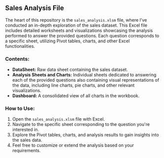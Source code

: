 ## Sales Analysis File

The heart of this repository is the `sales_analysis.xlsm` file, where I've conducted an in-depth exploration of the sales dataset. This Excel file includes detailed worksheets and visualizations showcasing the analysis performed to answer the provided questions. Each question corresponds to a specific sheet, utilizing Pivot tables, charts, and other Excel functionalities.

### Contents:

- **DataSheet:** Raw data sheet containing the sales dataset.
- **Analysis Sheets and Charts:** Individual sheets dedicated to answering each of the provided questions also containing visual representations of the data, including line charts, pie charts, and other relevant visualizations.
- **Dashboard:** A consolidated view of all charts in the workbook.

### How to Use:

1. Open the `sales_analysis.xlsm` file with Excel.
2. Navigate to the specific sheet corresponding to the question you're interested in.
3. Explore the Pivot tables, charts, and analysis results to gain insights into the sales data.
4. Feel free to customize or extend the analysis based on your requirements.


